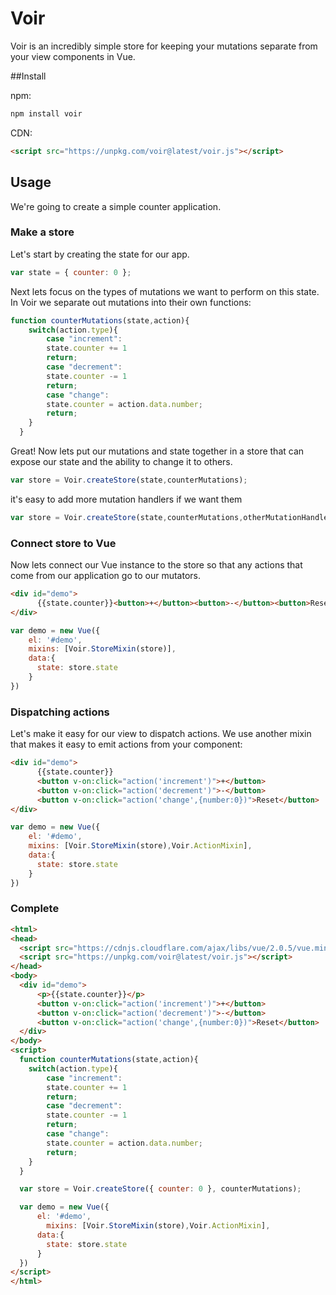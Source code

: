 # Voir

Voir is an incredibly simple store for keeping your mutations separate from your view components in Vue.

##Install

npm:
```bash
npm install voir
```

CDN:
```html
<script src="https://unpkg.com/voir@latest/voir.js"></script>
```

## Usage

We're going to create a simple counter application.  

### Make a store
Let's start by creating the state for our app.

```javascript
var state = { counter: 0 };
```

Next lets focus on the types of mutations we want to perform on this state.  In Voir we separate out mutations into their own functions:

```javascript
function counterMutations(state,action){
  	switch(action.type){
    	case "increment":
        state.counter += 1
        return;
  		case "decrement":
        state.counter -= 1
        return;
  		case "change":
        state.counter = action.data.number;
        return;        
    }
  }
```

Great! Now lets put our mutations and state together in a store that can expose our state and the ability to change it to others.

```javascript
var store = Voir.createStore(state,counterMutations);
```

it's easy to add more mutation handlers if we want them

```javascript
var store = Voir.createStore(state,counterMutations,otherMutationHandler,...);
```

### Connect store to Vue

Now lets connect our Vue instance to the store so that any actions that come from our application go to our mutators.

```html
<div id="demo">
      {{state.counter}}<button>+</button><button>-</button><button>Reset</button>
</div>
```
```javascript
var demo = new Vue({
    el: '#demo',
    mixins: [Voir.StoreMixin(store)],
    data:{
      state: store.state
    }
})
```

### Dispatching actions

Let's make it easy for our view to dispatch actions. We use another mixin that makes it easy to emit actions from your component:

```html
<div id="demo">
      {{state.counter}}
      <button v-on:click="action('increment')">+</button>
      <button v-on:click="action('decrement')">-</button>
      <button v-on:click="action('change',{number:0})">Reset</button>
</div>
```
```javascript
var demo = new Vue({
    el: '#demo',
    mixins: [Voir.StoreMixin(store),Voir.ActionMixin],
    data:{
      state: store.state
    }
})
```

### Complete

```html
<html>
<head>
  <script src="https://cdnjs.cloudflare.com/ajax/libs/vue/2.0.5/vue.min.js"></script>
  <script src="https://unpkg.com/voir@latest/voir.js"></script>
</head>
<body>
  <div id="demo">
      <p>{{state.counter}}</p>
      <button v-on:click="action('increment')">+</button>
      <button v-on:click="action('decrement')">-</button>
      <button v-on:click="action('change',{number:0})">Reset</button>
  </div>
</body>
<script>
  function counterMutations(state,action){
  	switch(action.type){
    	case "increment":
      	state.counter += 1
        return;
  		case "decrement":
      	state.counter -= 1
        return;
  		case "change":
        state.counter = action.data.number;
        return;        
    }
  }

  var store = Voir.createStore({ counter: 0 }, counterMutations);

  var demo = new Vue({
      el: '#demo',
    	mixins: [Voir.StoreMixin(store),Voir.ActionMixin],
      data:{
      	state: store.state
      }
  })
</script>
</html>

```
